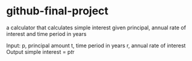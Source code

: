 # github-final-project
a calculator that calculates simple interest given principal, annual rate of interest and time period in years

Input:
p, principal amount
t, time period in years
r, annual rate of interest
Output
simple interest = p*t*r
